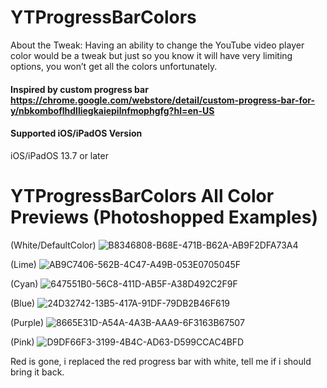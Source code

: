 # YTProgressBarColors
About the Tweak: Having an ability to change the YouTube video player color would be a tweak but just so you know it will have very limiting options, you won’t get all the colors unfortunately.

#### Inspired by custom progress bar https://chrome.google.com/webstore/detail/custom-progress-bar-for-y/nbkomboflhdlliegkaiepilnfmophgfg?hl=en-US

#### Supported iOS/iPadOS Version
iOS/iPadOS 13.7 or later

# YTProgressBarColors All Color Previews (Photoshopped Examples)
(White/DefaultColor) ![B8346808-B68E-471B-B62A-AB9F2DFA73A4](https://user-images.githubusercontent.com/78001398/172771551-0e771186-28b4-4ff4-aafb-9bdd19ae0104.jpeg)

(Lime) ![AB9C7406-562B-4C47-A49B-053E0705045F](https://user-images.githubusercontent.com/78001398/172771734-b7b2834d-93f7-411b-b159-54460705718d.jpeg)

(Cyan) ![647551B0-56C8-411D-AB5F-A38D492C2F9F](https://user-images.githubusercontent.com/78001398/172771866-d05da720-b10c-4a7e-9b64-a0d83c860f0e.jpeg)

(Blue) ![24D32742-13B5-417A-91DF-79DB2B46F619](https://user-images.githubusercontent.com/78001398/172771962-1d76ae0a-950d-4fce-842f-e79af7af0698.jpeg)

(Purple) ![8665E31D-A54A-4A3B-AAA9-6F3163B67507](https://user-images.githubusercontent.com/78001398/172772000-931a126d-2a02-4337-a0f2-0c118bee27f1.jpeg)

(Pink) ![D9DF66F3-3199-4B4C-AD63-D599CCAC4BFD](https://user-images.githubusercontent.com/78001398/172772039-130c5099-5c87-4589-9d21-ed5c794f22bb.jpeg)

Red is gone, i replaced the red progress bar with white, tell me if i should bring it back.

